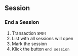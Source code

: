## Session

### End a Session

1. Transaction `SM04`
2. List with all sessions will open
3. Mark the session
4. Klick the button `end session`